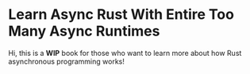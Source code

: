 # Learn Async Rust With Entire Too Many Async Runtimes

Hi, this is a **WIP** book for those who want to learn more about how Rust asynchronous programming works!
